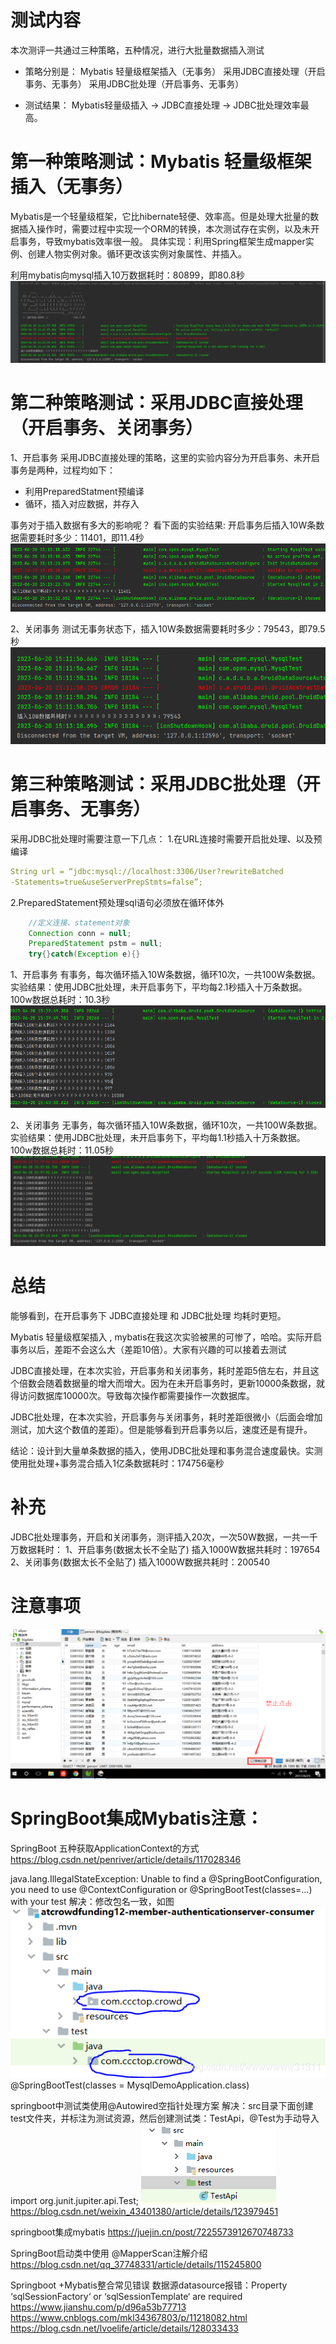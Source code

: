 # 测试内容
本次测评一共通过三种策略，五种情况，进行大批量数据插入测试

* 策略分别是：
Mybatis 轻量级框架插入（无事务）
采用JDBC直接处理（开启事务、无事务）
采用JDBC批处理（开启事务、无事务）

* 测试结果：
Mybatis轻量级插入 -> JDBC直接处理 -> JDBC批处理效率最高。
  
# 第一种策略测试：Mybatis 轻量级框架插入（无事务）
Mybatis是一个轻量级框架，它比hibernate轻便、效率高。但是处理大批量的数据插入操作时，需要过程中实现一个ORM的转换，本次测试存在实例，以及未开启事务，导致mybatis效率很一般。
具体实现：利用Spring框架生成mapper实例、创建人物实例对象。循环更改该实例对象属性、并插入。

利用mybatis向mysql插入10万数据耗时：80899，即80.8秒
![img_3.png](img_3.png)

# 第二种策略测试：采用JDBC直接处理（开启事务、关闭事务）
1、开启事务 
采用JDBC直接处理的策略，这里的实验内容分为开启事务、未开启事务是两种，过程均如下： 
* 利用PreparedStatment预编译
* 循环，插入对应数据，并存入 
  
事务对于插入数据有多大的影响呢？ 看下面的实验结果:
开启事务后插入10W条数据需要耗时多少：11401，即11.4秒
![img_5.png](img_5.png)

2、关闭事务
测试无事务状态下，插入10W条数据需要耗时多少：79543，即79.5秒
![img_4.png](img_4.png)

# 第三种策略测试：采用JDBC批处理（开启事务、无事务）
采用JDBC批处理时需要注意一下几点：
1.在URL连接时需要开启批处理、以及预编译
```yaml
String url = “jdbc:mysql://localhost:3306/User?rewriteBatched
-Statements=true&useServerPrepStmts=false”;
```
2.PreparedStatement预处理sql语句必须放在循环体外
```java
    //定义连接、statement对象
    Connection conn = null;
    PreparedStatement pstm = null;
    try{}catch(Exception e){}
```

1、开启事务
有事务，每次循环插入10W条数据，循环10次，一共100W条数据。
实验结果：使用JDBC批处理，未开启事务下，平均每2.1秒插入十万条数据。100w数据总耗时：10.3秒
![img_7.png](img_7.png)

2、关闭事务
无事务，每次循环插入10W条数据，循环10次，一共100W条数据。
实验结果：使用JDBC批处理，未开启事务下，平均每1.1秒插入十万条数据。100w数据总耗时：11.05秒
![img_6.png](img_6.png)


# 总结
能够看到，在开启事务下 JDBC直接处理 和 JDBC批处理 均耗时更短。

Mybatis 轻量级框架插入 , mybatis在我这次实验被黑的可惨了，哈哈。实际开启事务以后，差距不会这么大（差距10倍）。大家有兴趣的可以接着去测试

JDBC直接处理，在本次实验，开启事务和关闭事务，耗时差距5倍左右，并且这个倍数会随着数据量的增大而增大。因为在未开启事务时，更新10000条数据，就得访问数据库10000次。导致每次操作都需要操作一次数据库。

JDBC批处理，在本次实验，开启事务与关闭事务，耗时差距很微小（后面会增加测试，加大这个数值的差距）。但是能够看到开启事务以后，速度还是有提升。

结论：设计到大量单条数据的插入，使用JDBC批处理和事务混合速度最快。实测使用批处理+事务混合插入1亿条数据耗时：174756毫秒

# 补充
JDBC批处理事务，开启和关闭事务，测评插入20次，一次50W数据，一共一千万数据耗时：
1、开启事务(数据太长不全贴了)
插入1000W数据共耗时：197654
2、关闭事务(数据太长不全贴了)
插入1000W数据共耗时：200540

# 注意事项
![img.png](img.png)

# SpringBoot集成Mybatis注意：
SpringBoot 五种获取ApplicationContext的方式
https://blog.csdn.net/penriver/article/details/117028346

java.lang.IllegalStateException: Unable to find a @SpringBootConfiguration, you need to use @ContextConfiguration or @SpringBootTest(classes=…) with your test
解决：修改包名一致，如图
![img_1.png](img_1.png)
@SpringBootTest(classes = MysqlDemoApplication.class)

springboot中测试类使用@Autowired空指针处理方案
解决：src目录下面创建test文件夹，并标注为测试资源，然后创建测试类：TestApi，@Test为手动导入 import org.junit.jupiter.api.Test;
![img_2.png](img_2.png)
https://blog.csdn.net/weixin_43401380/article/details/123979451

springboot集成mybatis
https://juejin.cn/post/7225573912670748733

SpringBoot启动类中使用 @MapperScan注解介绍
https://blog.csdn.net/qq_37748331/article/details/115245800

Springboot +Mybatis整合常见错误 数据源datasource报错：Property ‘sqlSessionFactory‘ or ‘sqlSessionTemplate‘ are required
https://www.jianshu.com/p/d96a53b77713
https://www.cnblogs.com/mkl34367803/p/11218082.html
https://blog.csdn.net/lvoelife/article/details/128033433
